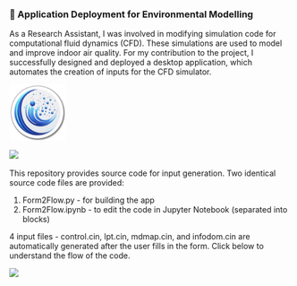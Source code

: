 ### 🤖 Application Deployment for Environmental Modelling
As a Research Assistant, I was involved in modifying simulation code for computational fluid dynamics (CFD). These simulations are used to model and improve indoor air quality. For my contribution to the project, I successfully designed and deployed a desktop application, which automates the creation of inputs for the CFD simulator. 

<p align="left">
  <img src="https://raw.githubusercontent.com/amethystaurora-robo/amethystaurora-robo/main/circle_img.png" width="100">
</p>
<p
  <a href="https://github.com/amethystaurora-robo/MultiFlow3D/releases" target="_blank">
    <img src="https://img.shields.io/badge/Download%20App-3AAFA9?style=for-the-badge&logo=googleplay&logoColor=white"/>
  </a>
</p>

This repository provides source code for input generation. Two identical source code files are provided:

1. Form2Flow.py - for building the app
2. Form2Flow.ipynb - to edit the code in Jupyter Notebook (separated into blocks)

4 input files - control.cin, lpt.cin, mdmap.cin, and infodom.cin are automatically generated after the user fills in the form.
Click below to understand the flow of the code.

<p align="left">
  <a href="[https://github.com/amethystaurora-robo/MultiFlow3D/releases](https://github.com/amethystaurora-robo/Form2Flow/blob/main/form2flow_layout.pdf)" target="_blank">
    <img src="https://img.shields.io/badge/Code%20Layout-3AAFA9?style=for-the-badge&logo=pdf&logoColor=white"/>
  </a>
</p>

